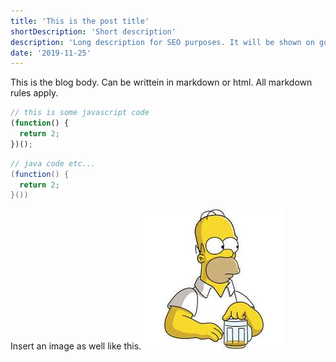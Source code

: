 ```yaml
---
title: 'This is the post title'
shortDescription: 'Short description'
description: 'Long description for SEO purposes. It will be shown on google searches, when someone searches for your post/subject'
date: '2019-11-25'
---
```


This is the blog body. Can be writtein in markdown or html. All markdown rules apply.

```js
// this is some javascript code
(function() {
  return 2;
})();
```

```java
// java code etc...
(function() {
  return 2;
}())
```

Insert an image as well like this.
![Homer](homer.jpeg)
